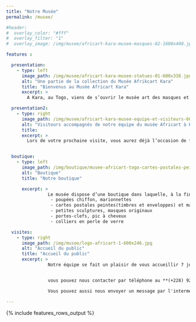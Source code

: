```yaml
---
title: "Notre Musée"
permalink: /musee/

#header:
#  overlay_color: "#fff"
#  overlay_filter: "1"
#  overlay_image: /img/musee/africart-kara-musee-masques-02-1600x400.jpg

features :

  presentation:
    - type: left
      image_path: /img/musee/africart-kara-musee-statues-01-600x338.jpg
      alt: "Une partie de la collection du Musée Afrikcart Kara"
      title: "Bienvenus au Musée Africart Kara"
      excerpt: >
        A Kara, au Togo, viens de s’ouvrir le musée art des masques et des sculptures Africaines. Dans ce lieu on trouve un nombre important de masques et de sculptures essayant de donner un visage aux différentes ethnies  peuplant les pays côtiers et intérieur de l’Afrique depuis la Guinée Konakry, jusqu'à l’Angola et plus.

  presentation2:
    - type: right
      image_path: /img/musee/africart-kara-musee-equipe-et-visiteurs-600x451.jpg
      alt: "Visiteurs accompagnés de notre équipe du musée Africart à Kara"
      title:
      excerpt: >
        Lors de votre prochaine visite, vous aurez déjà l’occasion de faire un grand et beau voyage tout en restant dans un espace qui, nous l’espérons, vous sera agréable..."


  boutique:
    - type: left
      image_path: /img/boutique/musee-africart-togo-cartes-postales-peintes-poupee-de-chiffon-577x433.jpg
      alt: "Boutique"
      title: "Notre boutique"

      excerpt: >
                Le musée dispose d’une boutique dans laquelle, à la fin de votre visite vous pourrez acheter quelques souvenirs issus de l’**artisanat local** :
                 - poupées chiffon, marionnettes
                 - cartes postales peintes(timbres et enveloppes) et marques pages peints
                 - petites sculptures, masques originaux
                 - portes-clefs, pic à cheveux
                 - colliers en perle de verre

  visites:
    - type: right
      image_path: /img/musee/logo-africart-1-600x246.jpg
      alt: "Accueil du public"
      title: "Accueil du public"
      excerpt: >
                Notre équipe se fait un plaisir de vous accueillir 7 jours sur 7, et ce, de 9 heures à 18 heures.


                vous pouvez nous contacter par téléphone au **(+228) 92 29 49 61** ou **(+228) 92 10 74 73**

                Vous pouvez aussi nous envoyer un message par l'intermédiaire de notre [**formulaire de contact**](/contact/).

---
```

{% include features_rows_output %}

